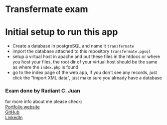 # Transfermate exam

# Initial setup to run this app
* Create a database in postgreSQL and name it `transfermate`
* import the database attached to this repository `transfermate.pgsql`
* setup a virtual host in apache and put these files in the htdocs or where you host your files, the root dir of your virtual host should be the same as where the `index.php` is found
* go to the index page of the web app, if you don't see any records, just click the "Import XML data", just make sure you already have a database

### Exam done by Radiant C. Juan <br>
for more info about me please check: <br>
[Portfolio website](https://radiantcjuan.me/) <br>
[GitHub](https://github.com/radiantjuan) <br>
[LinkedIn](https://www.linkedin.com/in/radiant-juan-2b495391/)